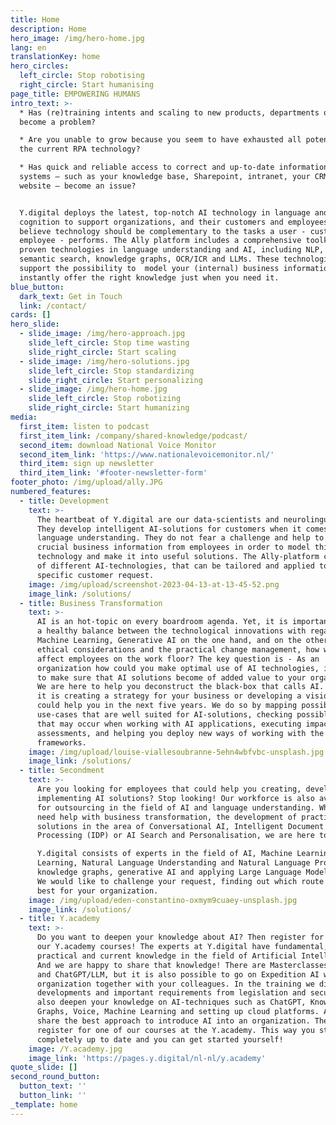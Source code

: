 ```yaml
---
title: Home
description: Home
hero_image: /img/hero-home.jpg
lang: en
translationKey: home
hero_circles:
  left_circle: Stop robotising
  right_circle: Start humanising
page_title: EMPOWERING HUMANS
intro_text: >-
  * Has (re)training intents and scaling to new products, departments or brands
  become a problem?

  * Are you unable to grow because you seem to have exhausted all potential of
  the current RPA technology?

  * Has quick and reliable access to correct and up-to-date information in your
  systems – such as your knowledge base, Sharepoint, intranet, your CRM and the
  website – become an issue?


  Y.digital deploys the latest, top-notch AI technology in language and
  cognition to support organizations, and their customers and employees. We
  believe technology should be complementary to the tasks a user - customer or
  employee - performs. The Ally platform includes a comprehensive toolkit of
  proven technologies in language understanding and AI, including NLP, NLU,
  semantic search, knowledge graphs, OCR/ICR and LLMs. These technologies all
  support the possibility to  model your (internal) business information to
  instantly offer the right knowledge just when you need it.
blue_button:
  dark_text: Get in Touch
  link: /contact/
cards: []
hero_slide:
  - slide_image: /img/hero-approach.jpg
    slide_left_circle: Stop time wasting
    slide_right_circle: Start scaling
  - slide_image: /img/hero-solutions.jpg
    slide_left_circle: Stop standardizing
    slide_right_circle: Start personalizing
  - slide_image: /img/hero-home.jpg
    slide_left_circle: Stop robotizing
    slide_right_circle: Start humanizing
media:
  first_item: listen to podcast
  first_item_link: /company/shared-knowledge/podcast/
  second_item: download National Voice Monitor
  second_item_link: 'https://www.nationalevoicemonitor.nl/'
  third_item: sign up newsletter
  third_item_link: '#footer-newsletter-form'
footer_photo: /img/upload/ally.JPG
numbered_features:
  - title: Development
    text: >-
      The heartbeat of Y.digital are our data-scientists and neurolinguists.
      They develop intelligent AI-solutions for customers when it comes to
      language understanding. They do not fear a challenge and help to extract
      crucial business information from employees in order to model this into AI
      technology and make it into useful solutions. The Ally-platform consists
      of different AI-technologies, that can be tailored and applied to your
      specific customer request.
    image: /img/upload/screenshot-2023-04-13-at-13-45-52.png
    image_link: /solutions/
  - title: Business Transformation
    text: >-
      AI is an hot-topic on every boardroom agenda. Yet, it is important to keep
      a healthy balance between the technological innovations with regards to
      Machine Learning, Generative AI on the one hand, and on the other hand the
      ethical considerations and the practical change management, how will this
      affect employees on the work floor? The key question is - As an
      organization how could you make optimal use of AI technologies, in order
      to make sure that AI solutions become of added value to your organization?
      We are here to help you deconstruct the black-box that calls AI. Whether
      it is creating a strategy for your business or developing a vision how AI
      could help you in the next five years. We do so by mapping possible
      use-cases that are well suited for AI-solutions, checking possible risks
      that may occur when working with AI applications, executing impact
      assessments, and helping you deploy new ways of working with the required
      frameworks.
    image: /img/upload/louise-viallesoubranne-5ehn4wbfvbc-unsplash.jpg
    image_link: /solutions/
  - title: Secondment
    text: >-
      Are you looking for employees that could help you creating, developing and
      implementing AI solutions? Stop looking! Our workforce is also available
      for outsourcing in the field of AI and language understanding. Whether you
      need help with business transformation, the development of practical AI
      solutions in the area of Conversational AI, Intelligent Document
      Processing (IDP) or AI Search and Personalisation, we are here to help.

      Y.digital consists of experts in the field of AI, Machine Learning, Deep
      Learning, Natural Language Understanding and Natural Language Processing,
      knowledge graphs, generative AI and applying Large Language Models (LLM).
      We would like to challenge your request, finding out which route suits
      best for your organization.
    image: /img/upload/eden-constantino-oxmym9cuaey-unsplash.jpg
    image_link: /solutions/
  - title: Y.academy
    text: >-
      Do you want to deepen your knowledge about AI? Then register for one of
      our Y.academy courses! The experts at Y.digital have fundamental,
      practical and current knowledge in the field of Artificial Intelligence.
      And we are happy to share that knowledge! There are Masterclasses on AI
      and ChatGPT/LLM, but it is also possible to go on Expedition AI with your
      organization together with your colleagues. In the training we discuss all
      developments and important requirements from legislation and security. We
      also deepen your knowledge on AI-techniques such as ChatGPT, Knowledge
      Graphs, Voice, Machine Learning and setting up cloud platforms. And we
      share the best approach to introduce AI into an organization. Therefore,
      register for one of our courses at the Y.academy. This way you stay
      completely up to date and you can get started yourself! 
    image: /Y.academy.jpg
    image_link: 'https://pages.y.digital/nl-nl/y.academy'
quote_slide: []
second_round_button:
  button_text: ''
  button_link: ''
_template: home
---
```




